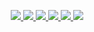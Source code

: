 <p align="center">
  <a href="https://skillicons.dev">
    <img src="c,go,html,js,ts,sass,css,md" /> <!-- langs -->
    <img src="vim,codepen,neovim,vscode" /> <!-- editors -->
    <img src="cloudfare,githubactions,heroku,vercel" /> <!-- services -->
    <img src="discord,github,stackoverflow,twitter" /> <!-- platforms -->
    <img src="electron,express,webpack" /> <!-- libs -->
    <img src="nodejs,nginx,raspberrypi" /> <!-- misc -->
  </a>
</p>


